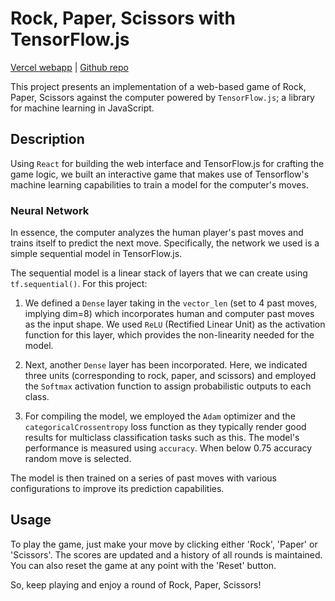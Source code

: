 # Rock, Paper, Scissors with TensorFlow.js

[Vercel webapp](https://rock-paper-scissors-webapp-r5up.vercel.app) | [Github repo](https://github.com/detrin/rock-paper-scissors-webapp)

This project presents an implementation of a web-based game of Rock, Paper, Scissors against the computer powered by `TensorFlow.js`; a library for machine learning in JavaScript. 

## Description

Using `React` for building the web interface and TensorFlow.js for crafting the game logic, we built an interactive game that makes use of Tensorflow's machine learning capabilities to train a model for the computer's moves.

### Neural Network

In essence, the computer analyzes the human player's past moves and trains itself to predict the next move. Specifically, the network we used is a simple sequential model in TensorFlow.js. 

The sequential model is a linear stack of layers that we can create using `tf.sequential()`. For this project:

1. We defined a `Dense` layer taking in the `vector_len` (set to 4 past moves, implying dim=8) which incorporates human and computer past moves as the input shape. We used `ReLU` (Rectified Linear Unit) as the activation function for this layer, which provides the non-linearity needed for the model.

2. Next, another `Dense` layer has been incorporated. Here, we indicated three units (corresponding to rock, paper, and scissors) and employed the `Softmax` activation function to assign probabilistic outputs to each class.

3. For compiling the model, we employed the `Adam` optimizer and the `categoricalCrossentropy` loss function as they typically render good results for multiclass classification tasks such as this. The model's performance is measured using `accuracy`. When below 0.75 accuracy random move is selected.

The model is then trained on a series of past moves with various configurations to improve its prediction capabilities.


## Usage

To play the game, just make your move by clicking either 'Rock', 'Paper' or 'Scissors'. The scores are updated and a history of all rounds is maintained. You can also reset the game at any point with the 'Reset' button.

So, keep playing and enjoy a round of Rock, Paper, Scissors!